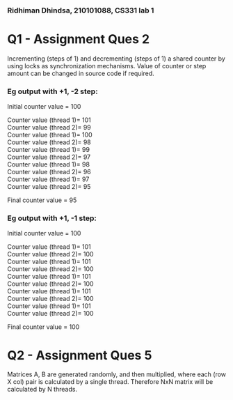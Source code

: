 ### Ridhiman Dhindsa, 210101088, CS331 lab 1
# Q1 - Assignment Ques 2
Incrementing (steps of 1) and decrementing (steps of 1) a shared counter by using locks as synchronization 
mechanisms. Value of counter or step amount can be changed in source code if required.  
### Eg output with +1, -2 step:  
Initial counter value = 100

Counter value (thread 1)= 101  
Counter value (thread 2)= 99  
Counter value (thread 1)= 100  
Counter value (thread 2)= 98  
Counter value (thread 1)= 99  
Counter value (thread 2)= 97  
Counter value (thread 1)= 98  
Counter value (thread 2)= 96  
Counter value (thread 1)= 97  
Counter value (thread 2)= 95  

Final counter value = 95

### Eg output with +1, -1 step:  
Initial counter value = 100

Counter value (thread 1)= 101  
Counter value (thread 2)= 100  
Counter value (thread 1)= 101  
Counter value (thread 2)= 100  
Counter value (thread 1)= 101  
Counter value (thread 2)= 100  
Counter value (thread 1)= 101  
Counter value (thread 2)= 100  
Counter value (thread 1)= 101  
Counter value (thread 2)= 100  

Final counter value = 100

# Q2 - Assignment Ques 5
Matrices A, B are generated randomly, and then multiplied, where each (row X col) pair is calculated by a 
single thread. Therefore NxN matrix will be calculated by N threads.